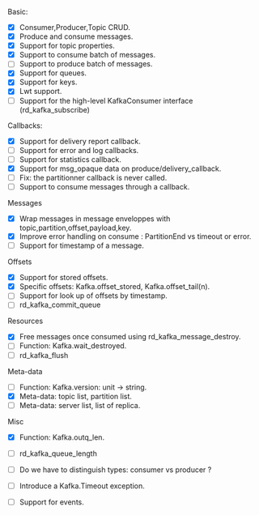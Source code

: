 Basic:
 - [x] Consumer,Producer,Topic CRUD.
 - [x] Produce and consume messages.
 - [x] Support for topic properties.
 - [x] Support to consume batch of messages.
 - [ ] Support to produce batch of messages.
 - [x] Support for queues.
 - [x] Support for keys.
 - [x] Lwt support.
 - [ ] Support for the high-level KafkaConsumer interface (rd_kafka_subscribe)

Callbacks:
 - [x] Support for delivery report callback.
 - [ ] Support for error and log callbacks.
 - [ ] Support for statistics callback.
 - [x] Support for msg_opaque data on produce/delivery_callback.
 - [ ] Fix: the partitionner callback is never called.
 - [ ] Support to consume messages through a callback.

Messages
 - [x] Wrap messages in message enveloppes with topic,partition,offset,payload,key.
 - [x] Improve error handling on consume : PartitionEnd vs timeout or error.
 - [ ] Support for timestamp of a message.

Offsets
 - [x] Support for stored offsets.
 - [x] Specific offsets: Kafka.offset_stored, Kafka.offset_tail(n).
 - [ ] Support for look up of offsets by timestamp.
 - [ ] rd_kafka_commit_queue

Resources
 - [x] Free messages once consumed using rd_kafka_message_destroy.
 - [ ] Function: Kafka.wait_destroyed.
 - [ ] rd_kafka_flush

Meta-data
 - [ ] Function: Kafka.version: unit -> string.
 - [x] Meta-data: topic list, partition list.
 - [ ] Meta-data: server list, list of replica.

Misc
 - [x] Function: Kafka.outq_len.
 - [ ] rd_kafka_queue_length
 - [ ] Do we have to distinguish types: consumer vs producer ?
 - [ ] Introduce a Kafka.Timeout exception.
 - [ ] Support for events.
 

